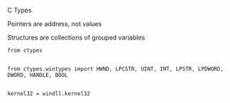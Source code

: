 
C Types

Pointers are address, not values

Structures are collections of grouped variables

```
from ctypes


from ctypes.wintypes import HWND, LPCSTR, UINT, INT, LPSTR, LPDWORD, DWORD, HANDLE, BOOL


kernel32 = windll.kernel32


```


